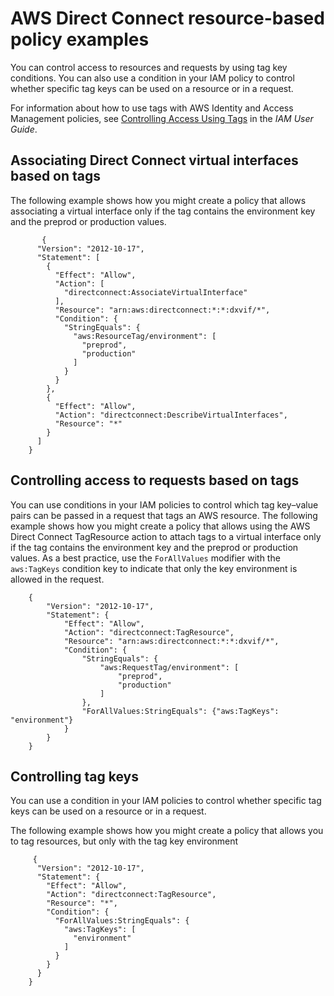# AWS Direct Connect resource\-based policy examples<a name="security_iam_resource-based-policy-examples"></a>

You can control access to resources and requests by using tag key conditions\. You can also use a condition in your IAM policy to control whether specific tag keys can be used on a resource or in a request\. 

For information about how to use tags with AWS Identity and Access Management policies, see [Controlling Access Using Tags](https://docs.aws.amazon.com/IAM/latest/UserGuide/access_iam-tags.html) in the *IAM User Guide*\.

## Associating Direct Connect virtual interfaces based on tags<a name="security_iam_resource-based-policy-examples-associate-interface"></a>

The following example shows how you might create a policy that allows associating a virtual interface only if the tag contains the environment key and the preprod or production values\. 

```
       {
      "Version": "2012-10-17",
      "Statement": [
        {
          "Effect": "Allow",
          "Action": [
            "directconnect:AssociateVirtualInterface"
          ],
          "Resource": "arn:aws:directconnect:*:*:dxvif/*",
          "Condition": {
            "StringEquals": {
              "aws:ResourceTag/environment": [
                "preprod",
                "production"
              ]
            }
          }
        },
        {
          "Effect": "Allow",
          "Action": "directconnect:DescribeVirtualInterfaces",
          "Resource": "*"
        }
      ]
    }
```

## Controlling access to requests based on tags<a name="security_iam_resource-based-policy-examples-associate-interface-requests"></a>

You can use conditions in your IAM policies to control which tag key–value pairs can be passed in a request that tags an AWS resource\. The following example shows how you might create a policy that allows using the AWS Direct Connect TagResource action to attach tags to a virtual interface only if the tag contains the environment key and the preprod or production values\. As a best practice, use the `ForAllValues` modifier with the `aws:TagKeys` condition key to indicate that only the key environment is allowed in the request\. 

```
    {
        "Version": "2012-10-17",
        "Statement": {
            "Effect": "Allow",
            "Action": "directconnect:TagResource",
            "Resource": "arn:aws:directconnect:*:*:dxvif/*",
            "Condition": {
                "StringEquals": {
                    "aws:RequestTag/environment": [
                        "preprod",
                        "production"
                    ]
                },
                "ForAllValues:StringEquals": {"aws:TagKeys": "environment"}
            }
        }
    }
```

## Controlling tag keys<a name="security_iam_resource-based-policy-examples-associate-interface-keys"></a>

You can use a condition in your IAM policies to control whether specific tag keys can be used on a resource or in a request\. 

The following example shows how you might create a policy that allows you to tag resources, but only with the tag key environment

```
     {
      "Version": "2012-10-17",
      "Statement": {
        "Effect": "Allow",
        "Action": "directconnect:TagResource",
        "Resource": "*",
        "Condition": {
          "ForAllValues:StringEquals": {
            "aws:TagKeys": [
              "environment"
            ]
          }
        }
      }
    }
```